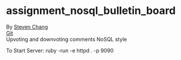 # assignment_nosql_bulletin_board
By <a href="http://fullstackchang.com">Steven Chang</a> <br>
<a href="https://github.com/Steven-Chang/assignment_nosql_bulletin_board">Git</a> <br>
Upvoting and downvoting comments NoSQL style

To Start Server: ruby -run -e httpd . -p 9090
